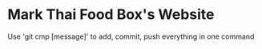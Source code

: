 # Mark Thai Food Box's Website

Use 'git cmp [message]' to add, commit, push everything in one command